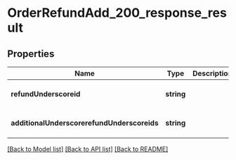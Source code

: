 # OrderRefundAdd_200_response_result

## Properties
Name | Type | Description | Notes
------------ | ------------- | ------------- | -------------
**refundUnderscoreid** | **string** |  | [optional] [default to null]
**additionalUnderscorerefundUnderscoreids** | **string** |  | [optional] [default to null]

[[Back to Model list]](../README.md#documentation-for-models) [[Back to API list]](../README.md#documentation-for-api-endpoints) [[Back to README]](../README.md)


